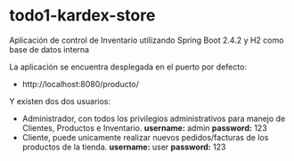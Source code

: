 # todo1-kardex-store
Aplicación de control de Inventario utilizando Spring Boot 2.4.2 y H2 como base de datos interna

La aplicación se encuentra desplegada en el puerto por defecto:
 - http://localhost:8080/producto/

Y existen dos dos usuarios:
- Administrador, con todos los privilegios administrativos para manejo de Clientes, Productos e Inventario. **username:** admin **password:** 123
- Cliente, puede unicamente realizar nuevos pedidos/facturas de los productos de la tienda. **username:** user **password:** 123


